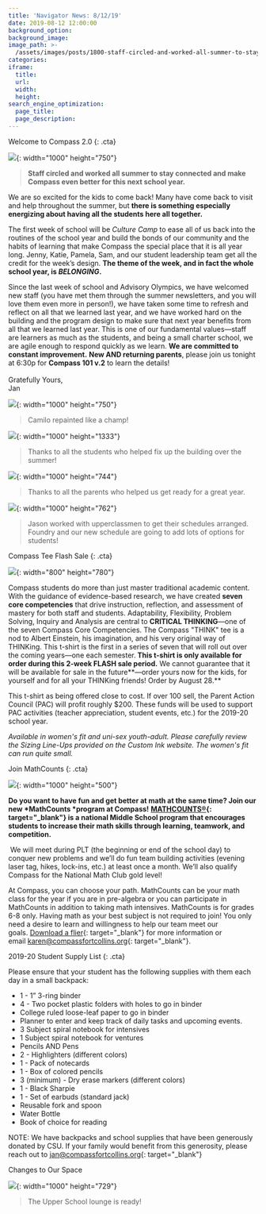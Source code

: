 ```yaml
---
title: 'Navigator News: 8/12/19'
date: 2019-08-12 12:00:00
background_option:
background_image:
image_path: >-
  /assets/images/posts/1800-staff-circled-and-worked-all-summer-to-stay-connected-and-to-make-compass-even-better-for-this-next-school-year-.jpg
categories:
iframe:
  title:
  url:
  width:
  height:
search_engine_optimization:
  page_title:
  page_description:
---
```


Welcome to Compass 2.0
{: .cta}

![](/assets/images/staff-circled-and-worked-all-summer-to-stay-connected-and-to-make-compass-even-better-for-this-next-school-year-.jpg){: width="1000" height="750"}

> **Staff circled and worked all summer to stay connected and make Compass even better for this next school year.**

We are so excited for the kids to come back\! Many have come back to visit and help throughout the summer, but&nbsp;**there is something especially energizing about having all the students here all together.**

The first week of school will be&nbsp;*Culture Camp*&nbsp;to ease all of us back into the routines of the school year and build the bonds of our community and the habits of learning that make Compass the special place that it is all year long. Jenny, Katie, Pamela, Sam, and our student leadership team get all the credit for the week’s design.&nbsp;**The theme of the week, and in fact the whole school year, is&nbsp;*BELONGING*.&nbsp;**

Since the last week of school and Advisory Olympics, we have welcomed new staff (you have met them through the summer newsletters, and you will love them even more in person\!), we have taken some time to refresh and reflect on all that we learned last year, and we have worked hard on the building and the program design to make sure that next year benefits from all that we learned last year. This is one of our fundamental values—staff are learners as much as the students, and being a small charter school, we are agile enough to respond quickly as we learn.&nbsp;**We are committed to constant improvement.**&nbsp;**New AND returning parents**, please join us tonight at 6:30p for&nbsp;**Compass 101 v.2**&nbsp;to learn the details\!<br><br>Gratefully Yours,<br>Jan

![](/assets/images/camilo-re-painted-like-a-champ.jpg){: width="1000" height="750"}

> Camilo repainted like a champ\!

![](/assets/images/thanks-to-all-the-students-who-helped-fix-up-the-building-this-summer.jpg){: width="1000" height="1333"}

> Thanks to all the students who helped fix up the building over the summer\!

![](/assets/images/thanks-to-all-the-parents-who-helped-us-this-summer-to-be-ready-for-a-great-year.jpg){: width="1000" height="744"}

> Thanks to all the parents who helped us get ready for a great year.

![](/assets/images/jason-worked-with-upperclassman-to-get-their-schedules-arranged-this-week--foundry-and-our-new-schedule-are-going-to-add-lots-of-options-for-students.jpg){: width="1000" height="762"}

> Jason worked with upperclassmen to get their schedules arranged. Foundry and our new schedule are going to add lots of options for students\!

Compass Tee Flash Sale
{: .cta}

![](/assets/images/compass-collaborative-school-think-competency-shirt.jpg){: width="800" height="780"}

Compass students do more than just master traditional academic content. With the guidance of evidence-based research, we have created&nbsp;**seven core competencies**&nbsp;that drive instruction, reflection, and assessment of mastery for both staff and students. Adaptability, Flexibility, Problem Solving, Inquiry and Analysis are central to&nbsp;**CRITICAL THINKING**—one of the seven Compass Core Competencies. The Compass "THINK" tee is a nod to Albert Einstein, his imagination, and his very original way of THINKing. This t-shirt is the first in a series of seven that will roll out over the coming years—one each semester.**&nbsp;This t-shirt is only available for order during this 2-week FLASH sale period.**&nbsp;We cannot guarantee that it will be available for sale in the future**—order yours now for the kids, for yourself and for all your THINKing friends\! Order by August 28.**

This t-shirt as being offered close to cost. If over 100 sell, the Parent Action Council (PAC) will profit roughly $200. These funds will be used to support PAC activities (teacher appreciation, student events, etc.) for the 2019-20 school year.

*Available in women's fit and uni-sex youth-adult. Please carefully review the Sizing Line-Ups provided on the Custom Ink website. The women's fit can run quite small.*

Join MathCounts
{: .cta}

![](/assets/images/mathcounts.jpg){: width="1000" height="500"}

**Do you want to have fun and get better at math at the same time? Join our new&nbsp;*MathCounts&nbsp;*program at Compass\!**&nbsp;**[MATHCOUNTS&reg;](https://www.mathcounts.org){: target="_blank"} is a national Middle School program that encourages students to increase their math skills through learning, teamwork, and competition.**

&nbsp;We will meet during PLT (the beginning or end of the school day) to conquer new problems and we’ll do fun team building activities (evening laser tag, hikes, lock-ins, etc.) at least once a month. We’ll also qualify Compass for the National Math Club gold level\!&nbsp;

At Compass, you can choose your path. MathCounts can be your math class for the year if you are in pre-algebra or you can participate in MathCounts in addition to taking math intensives. MathCounts is for grades 6-8 only. Having math as your best subject is not required to join\! You only need a desire to learn and willingness to help our team meet our goals.&nbsp;[Download a flier](https://compassfortcollins.us14.list-manage.com/track/click?u=f92353bb4e553c0be87c16d55&amp;id=a48979e6d6&amp;e=d44f2694ec){: target="_blank"}&nbsp;for more information or email&nbsp;[karen@compassfortcollins.org](mailto:karen@compassfortcollins.org){: target="_blank"}.&nbsp;

2019-20 Student Supply List
{: .cta}

Please ensure that your student has the following supplies with them each day in a small backpack:

* 1 - 1” 3-ring binder
* 4 - Two pocket plastic folders with holes to go in binder
* College ruled loose-leaf paper to go in binder&nbsp;
* Planner to enter and keep track of daily tasks and upcoming events.
* 3 Subject spiral notebook for intensives
* 1 Subject spiral notebook for ventures
* Pencils AND Pens
* 2 - Highlighters (different colors)
* 1 - Pack of notecards
* 1 - Box of colored pencils
* 3 (minimum) - Dry erase markers (different colors)
* 1 - Black Sharpie
* 1 - Set of earbuds (standard jack)
* Reusable fork and spoon
* Water Bottle
* Book of choice for reading

NOTE: We have backpacks and school supplies that have been generously donated by CSU. If your family would benefit from this generosity, please reach out to&nbsp;[jan@compassfortcollins.org](mailto:jan@compassfortcollins.org){: target="_blank"}

Changes to Our Space

![](/assets/images/upper-school-lounge-is-ready.jpg){: width="1000" height="729"}

> The Upper School lounge is ready\!

&nbsp;